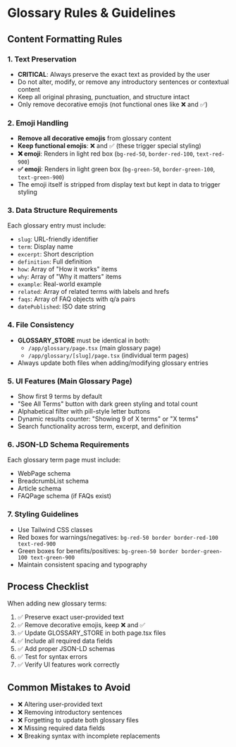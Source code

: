 # Glossary Rules & Guidelines

## Content Formatting Rules

### 1. Text Preservation
- **CRITICAL**: Always preserve the exact text as provided by the user
- Do not alter, modify, or remove any introductory sentences or contextual content
- Keep all original phrasing, punctuation, and structure intact
- Only remove decorative emojis (not functional ones like ❌ and ✅)

### 2. Emoji Handling
- **Remove all decorative emojis** from glossary content
- **Keep functional emojis**: ❌ and ✅ (these trigger special styling)
- **❌ emoji**: Renders in light red box (`bg-red-50`, `border-red-100`, `text-red-900`)
- **✅ emoji**: Renders in light green box (`bg-green-50`, `border-green-100`, `text-green-900`)
- The emoji itself is stripped from display text but kept in data to trigger styling

### 3. Data Structure Requirements
Each glossary entry must include:
- `slug`: URL-friendly identifier
- `term`: Display name
- `excerpt`: Short description
- `definition`: Full definition
- `how`: Array of "How it works" items
- `why`: Array of "Why it matters" items  
- `example`: Real-world example
- `related`: Array of related terms with labels and hrefs
- `faqs`: Array of FAQ objects with q/a pairs
- `datePublished`: ISO date string

### 4. File Consistency
- **GLOSSARY_STORE** must be identical in both:
  - `/app/glossary/page.tsx` (main glossary page)
  - `/app/glossary/[slug]/page.tsx` (individual term pages)
- Always update both files when adding/modifying glossary entries

### 5. UI Features (Main Glossary Page)
- Show first 9 terms by default
- "See All Terms" button with dark green styling and total count
- Alphabetical filter with pill-style letter buttons
- Dynamic results counter: "Showing 9 of X terms" or "X terms"
- Search functionality across term, excerpt, and definition

### 6. JSON-LD Schema Requirements
Each glossary term page must include:
- WebPage schema
- BreadcrumbList schema  
- Article schema
- FAQPage schema (if FAQs exist)

### 7. Styling Guidelines
- Use Tailwind CSS classes
- Red boxes for warnings/negatives: `bg-red-50 border border-red-100 text-red-900`
- Green boxes for benefits/positives: `bg-green-50 border border-green-100 text-green-900`
- Maintain consistent spacing and typography

## Process Checklist
When adding new glossary terms:
1. ✅ Preserve exact user-provided text
2. ✅ Remove decorative emojis, keep ❌ and ✅
3. ✅ Update GLOSSARY_STORE in both page.tsx files
4. ✅ Include all required data fields
5. ✅ Add proper JSON-LD schemas
6. ✅ Test for syntax errors
7. ✅ Verify UI features work correctly

## Common Mistakes to Avoid
- ❌ Altering user-provided text
- ❌ Removing introductory sentences
- ❌ Forgetting to update both glossary files
- ❌ Missing required data fields
- ❌ Breaking syntax with incomplete replacements
